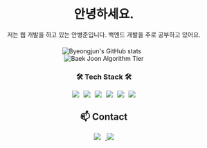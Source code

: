 <div align='center' style="margin-bottom: 20px;">
  <h1>안녕하세요.</h1>
  <p>저는 웹 개발을 하고 있는 안병준입니다. 백엔드 개발을 주로 공부하고 있어요.</p>
</div>

<div align='center' style="margin-bottom: 20px;">
  <div>
    <img src="https://github-readme-stats.vercel.app/api?username=dksqodwns" alt="Byeongjun's GitHub stats" style="margin-right: 10px;"/>
  </div>
  <div>
    <img src="http://mazassumnida.wtf/api/v2/generate_badge?boj=abj13" alt="Baek Joon Algorithm Tier"/>
  </div>
</div>

<div align="center" style="margin-bottom: 20px;">
  <h3>🛠 Tech Stack 🛠</h3>
  <div style="display: flex; justify-content: center; gap: 10px;">
    <img src="https://img.shields.io/badge/Python-3766AB?style=flat-square&logo=Python&logoColor=white"/>
    <img src="https://img.shields.io/badge/Node.js-339933?style=flat-square&logo=Node.js&logoColor=white"/>
    <img src="https://img.shields.io/badge/Nest.js-E0234E?style=flat-square&logo=Nest.js&logoColor=white"/>
    <img src="https://img.shields.io/badge/React-61DAFB?style=flat-square&logo=React&logoColor=white"/>
    <img src="https://img.shields.io/badge/SpringBoot-6DB33F?style=flat-square&logo=SpringBoot&logoColor=white"/>
    <img src="https://img.shields.io/badge/Ubuntu-E95420?style=flat-square&logo=Ubuntu&logoColor=white"/>
  </div>
</div>

<div align="center" style="margin-bottom: 20px;">
  <h2>📫 Contact</h2>
  <a href="https://blog.naver.com/abj13" target="_blank">
    <img src="https://img.shields.io/badge/Blog-03C75A?style=flat-square&logo=Blog&logoColor=white" style="margin-right: 10px;"/>
  </a>
  <a href="https://www.instagram.com/dksqodwns" target="_blank">
    <img src="https://img.shields.io/badge/Instagram-E4405F?style=flat-square&logo=Instagram&logoColor=white"/>
  </a>
</div>
